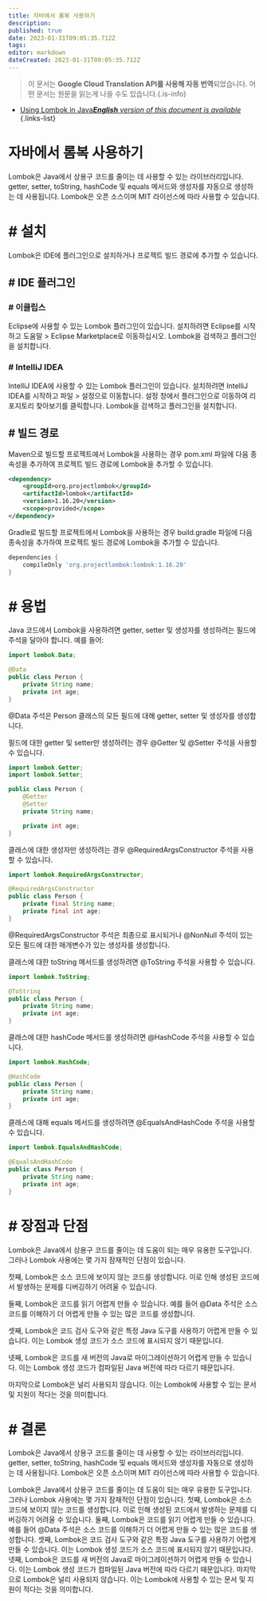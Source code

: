 ```yaml
---
title: 자바에서 롬복 사용하기
description: 
published: true
date: 2023-01-31T09:05:35.712Z
tags: 
editor: markdown
dateCreated: 2023-01-31T09:05:35.712Z
---
```


> 이 문서는 **Google Cloud Translation API를 사용해 자동 번역**되었습니다.
어떤 문서는 원문을 읽는게 나을 수도 있습니다.{.is-info}

- [Using Lombok in Java***English** version of this document is available*](/en/Knowledge-base/Java/using-lombok-in-java)
{.links-list}




# 자바에서 롬복 사용하기

Lombok은 Java에서 상용구 코드를 줄이는 데 사용할 수 있는 라이브러리입니다. getter, setter, toString, hashCode 및 equals 메서드와 생성자를 자동으로 생성하는 데 사용됩니다. Lombok은 오픈 소스이며 MIT 라이선스에 따라 사용할 수 있습니다.

# # 설치

Lombok은 IDE에 플러그인으로 설치하거나 프로젝트 빌드 경로에 추가할 수 있습니다.

## # IDE 플러그인

### # 이클립스

Eclipse에 사용할 수 있는 Lombok 플러그인이 있습니다. 설치하려면 Eclipse를 시작하고 도움말 > Eclipse Marketplace로 이동하십시오. Lombok을 검색하고 플러그인을 설치합니다.

### # IntelliJ IDEA

IntelliJ IDEA에 사용할 수 있는 Lombok 플러그인이 있습니다. 설치하려면 IntelliJ IDEA를 시작하고 파일 > 설정으로 이동합니다. 설정 창에서 플러그인으로 이동하여 리포지토리 찾아보기를 클릭합니다. Lombok을 검색하고 플러그인을 설치합니다.

## # 빌드 경로

Maven으로 빌드할 프로젝트에서 Lombok을 사용하는 경우 pom.xml 파일에 다음 종속성을 추가하여 프로젝트 빌드 경로에 Lombok을 추가할 수 있습니다.

```xml
<dependency>
    <groupId>org.projectlombok</groupId>
    <artifactId>lombok</artifactId>
    <version>1.16.20</version>
    <scope>provided</scope>
</dependency>
```

Gradle로 빌드할 프로젝트에서 Lombok을 사용하는 경우 build.gradle 파일에 다음 종속성을 추가하여 프로젝트 빌드 경로에 Lombok을 추가할 수 있습니다.

```groovy
dependencies {
    compileOnly 'org.projectlombok:lombok:1.16.20'
}
```

# # 용법

Java 코드에서 Lombok을 사용하려면 getter, setter 및 생성자를 생성하려는 필드에 주석을 달아야 합니다. 예를 들어:

```java
import lombok.Data;

@Data
public class Person {
    private String name;
    private int age;
}
```

@Data 주석은 Person 클래스의 모든 필드에 대해 getter, setter 및 생성자를 생성합니다.

필드에 대한 getter 및 setter만 생성하려는 경우 @Getter 및 @Setter 주석을 사용할 수 있습니다.

```java
import lombok.Getter;
import lombok.Setter;

public class Person {
    @Getter
    @Setter
    private String name;

    private int age;
}
```

클래스에 대한 생성자만 생성하려는 경우 @RequiredArgsConstructor 주석을 사용할 수 있습니다.

```java
import lombok.RequiredArgsConstructor;

@RequiredArgsConstructor
public class Person {
    private final String name;
    private final int age;
}
```

@RequiredArgsConstructor 주석은 최종으로 표시되거나 @NonNull 주석이 있는 모든 필드에 대한 매개변수가 있는 생성자를 생성합니다.

클래스에 대한 toString 메서드를 생성하려면 @ToString 주석을 사용할 수 있습니다.

```java
import lombok.ToString;

@ToString
public class Person {
    private String name;
    private int age;
}
```

클래스에 대한 hashCode 메서드를 생성하려면 @HashCode 주석을 사용할 수 있습니다.

```java
import lombok.HashCode;

@HashCode
public class Person {
    private String name;
    private int age;
}
```

클래스에 대해 equals 메서드를 생성하려면 @EqualsAndHashCode 주석을 사용할 수 있습니다.

```java
import lombok.EqualsAndHashCode;

@EqualsAndHashCode
public class Person {
    private String name;
    private int age;
}
```

# # 장점과 단점

Lombok은 Java에서 상용구 코드를 줄이는 데 도움이 되는 매우 유용한 도구입니다. 그러나 Lombok 사용에는 몇 가지 잠재적인 단점이 있습니다.

첫째, Lombok은 소스 코드에 보이지 않는 코드를 생성합니다. 이로 인해 생성된 코드에서 발생하는 문제를 디버깅하기 어려울 수 있습니다.

둘째, Lombok은 코드를 읽기 어렵게 만들 수 있습니다. 예를 들어 @Data 주석은 소스 코드를 이해하기 더 어렵게 만들 수 있는 많은 코드를 생성합니다.

셋째, Lombok은 코드 검사 도구와 같은 특정 Java 도구를 사용하기 어렵게 만들 수 있습니다. 이는 Lombok 생성 코드가 소스 코드에 표시되지 않기 때문입니다.

넷째, Lombok은 코드를 새 버전의 Java로 마이그레이션하기 어렵게 만들 수 있습니다. 이는 Lombok 생성 코드가 컴파일된 Java 버전에 따라 다르기 때문입니다.

마지막으로 Lombok은 널리 사용되지 않습니다. 이는 Lombok에 사용할 수 있는 문서 및 지원이 적다는 것을 의미합니다.

# # 결론

Lombok은 Java에서 상용구 코드를 줄이는 데 사용할 수 있는 라이브러리입니다. getter, setter, toString, hashCode 및 equals 메서드와 생성자를 자동으로 생성하는 데 사용됩니다. Lombok은 오픈 소스이며 MIT 라이선스에 따라 사용할 수 있습니다.

Lombok은 Java에서 상용구 코드를 줄이는 데 도움이 되는 매우 유용한 도구입니다. 그러나 Lombok 사용에는 몇 가지 잠재적인 단점이 있습니다. 첫째, Lombok은 소스 코드에 보이지 않는 코드를 생성합니다. 이로 인해 생성된 코드에서 발생하는 문제를 디버깅하기 어려울 수 있습니다. 둘째, Lombok은 코드를 읽기 어렵게 만들 수 있습니다. 예를 들어 @Data 주석은 소스 코드를 이해하기 더 어렵게 만들 수 있는 많은 코드를 생성합니다. 셋째, Lombok은 코드 검사 도구와 같은 특정 Java 도구를 사용하기 어렵게 만들 수 있습니다. 이는 Lombok 생성 코드가 소스 코드에 표시되지 않기 때문입니다. 넷째, Lombok은 코드를 새 버전의 Java로 마이그레이션하기 어렵게 만들 수 있습니다. 이는 Lombok 생성 코드가 컴파일된 Java 버전에 따라 다르기 때문입니다. 마지막으로 Lombok은 널리 사용되지 않습니다. 이는 Lombok에 사용할 수 있는 문서 및 지원이 적다는 것을 의미합니다.